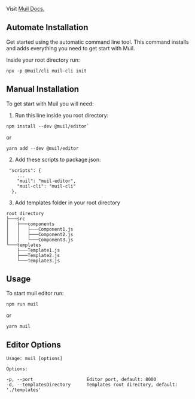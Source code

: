 Visit [Muil Docs.](https://docs.muil.io)

## Automate Installation

Get started using the automatic command line tool. This command installs and adds everything you need to get start with Muil.

Inside your root directory run:

```
npx -p @muil/cli muil-cli init
```

## Manual Installation

To get start with Muil you will need:

1. Run this line inside you root directory:

```
npm install --dev @muil/editor`
```

or

```
yarn add --dev @muil/editor
```

2. Add these scripts to package.json:

```
 "scripts": {
    ...
    "muil": "muil-editor",
    "muil-cli": "muil-cli"
  },
```

3. Add templates folder in your root directory

```
root directory
├───src
│   ├───components
│   │   ├───Component1.js
│   │   ├───Component2.js
│   │   └───Component3.js
└───templates
    ├───Template1.js
    ├───Template2.js
    └───Template3.js
```

## Usage

To start muil editor run:

```
npm run muil
```

or

```
yarn muil
```

## Editor Options

```
Usage: muil [options]

Options:

-p, --port                    Editor port, default: 8000
-d, --templatesDirectory      Templates root directory, default: './templates'
```
